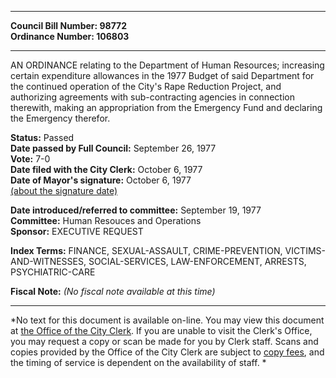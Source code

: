 * * * * *  
  
**Council Bill Number: [](#h0)[](#h2)98772**   
**Ordinance Number: 106803**  
  
* * * * *  
  
AN ORDINANCE relating to the Department of Human Resources; increasing certain expenditure allowances in the 1977 Budget of said Department for the continued operation of the City's Rape Reduction Project, and authorizing agreements with sub-contracting agencies in connection therewith, making an appropriation from the Emergency Fund and declaring the Emergency therefor.  
  
**Status:** Passed   
**Date passed by Full Council:** September 26, 1977   
**Vote:** 7-0   
**Date filed with the City Clerk:** October 6, 1977   
**Date of Mayor's signature:** October 6, 1977   
[(about the signature date)](/~public/approvaldate.htm)   
  
  
**Date introduced/referred to committee:** September 19, 1977   
**Committee:** Human Resouces and Operations   
**Sponsor:** EXECUTIVE REQUEST   
  
**Index Terms:** FINANCE, SEXUAL-ASSAULT, CRIME-PREVENTION, VICTIMS-AND-WITNESSES, SOCIAL-SERVICES, LAW-ENFORCEMENT, ARRESTS, PSYCHIATRIC-CARE  
  
**Fiscal Note:** *(No fiscal note available at this time)*  
  
* * * * *  
  
*No text for this document is available on-line. You may view this document at [the Office of the City Clerk](http://www.seattle.gov/leg/clerk/contactUs.htm). If you are unable to visit the Clerk's Office, you may request a copy or scan be made for you by Clerk staff. Scans and copies provided by the Office of the City Clerk are subject to [copy fees](http://clerk.seattle.gov/~public/clerkfees.htm), and the timing of service is dependent on the availability of staff. *  
  
  
